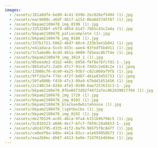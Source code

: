 ```yaml
---
images:
  - /assets/181a0dfe-be80-4c41-939b-2ec028ef549d (1).jpg
  - /assets/eac9400c-a6df-4b17-a152-0ba8d3745f87 (1).jpg
  - /assets/bkpam2100478_img_0199 (1).jpg
  - /assets/335328bf-e5f9-405d-b1d7-7bb5c43c2a4a (1).jpg
  - /assets/bkpam2100478_patiocomplete (1).jpg
  - /assets/bkpam2100478_img_0188 (1).jpg
  - /assets/337b1f21-5062-46d7-80c4-233b3ee1b042 (1).jpg
  - /assets/e41adaca-5ce3-433c-aae4-93fedf5bdd11 (1).jpg
  - /assets/7c5abe8b-8cdd-4b1a-9000-fd3eac8b7f4e (1).jpg
  - /assets/bkpam2100478_img_3824_1 (1).jpg
  - /assets/05eeade2-d1b2-440c-b958-f6f8e7bfcfd1-1-.jpg
  - /assets/885a5a71-2ab5-47c7-91c4-74d3c2e69c2e (1).jpeg
  - /assets/13008cf6-dce0-4a25-93b7-c82c860af9fb (1).jpg
  - /assets/9ff2def4-f7dc-472f-bd67-4b1e83d55733 (1).jpeg
  - /assets/59fa980b-f439-47c3-89a9-67bdd1851656 (1).jpg
  - /assets/2c240c54-828d-4fe5-9290-6ae7257633c3-1-.jpg
  - /assets/bkpam2100478_8fba66f3d82f4472afec06243901ff04 (1).jpg
  - /assets/bkpam2100478_img_1728 (1).jpg
  - /assets/bkpam2100478_img_0102 (1).jpg
  - /assets/bkpam2100478_blackandwhitehouse (1).jpg
  - /assets/bkpam2100478_lightbulbs (1).jpg
  - /assets/bkpam2100478_img_0192 (1).jpg
  - /assets/de270329-ac01-46ca-97a4-b151b9b798c5 (1).jpg
  - /assets/5c81b523-a686-4ec7-bfcf-f659c29a6653-1-.jpg
  - /assets/a9243795-d335-41f2-8af9-9b5f5f0c847f (1).jpg
  - /assets/ca0edf6a-68bc-4414-83cc-a1e659058b73 (1).jpg
  - /assets/eaa2b8ec-6b67-4413-ba0e-724791b4b9ee (1).jpg
---
```


